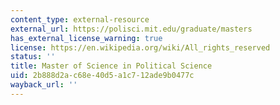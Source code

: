 ```yaml
---
content_type: external-resource
external_url: https://polisci.mit.edu/graduate/masters
has_external_license_warning: true
license: https://en.wikipedia.org/wiki/All_rights_reserved
status: ''
title: Master of Science in Political Science
uid: 2b888d2a-c68e-40d5-a1c7-12ade9b0477c
wayback_url: ''
---
```

